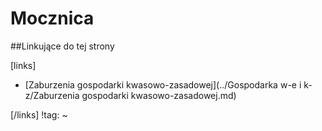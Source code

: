 # Mocznica





##Linkujące do tej strony

[links]

- [Zaburzenia gospodarki kwasowo-zasadowej](../Gospodarka w-e i k-z/Zaburzenia gospodarki kwasowo-zasadowej.md)


[/links]
!tag:
~

